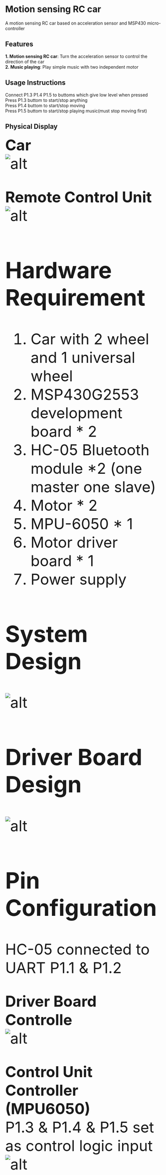 Motion sensing RC car
=====================
A motion sensing RC car based on acceleration sensor and MSP430 micro-controller  


Features  
----------  
**1. Motion sensing RC car**: Turn the acceleration sensor to control the direction of the car  
**2. Music playing**: Play simple music with two independent motor  


Usage Instructions  
----------  
Connect P1.3 P1.4 P1.5 to buttoms which give low level when pressed  
Press P1.3 buttom to start/stop anything  
Press P1.4 buttom to start/stop moving  
Press P1.5 buttom to start/stop playing music(must stop moving first)  


Physical Display  
----------  
<font size=7>**Car**  
![alt](Img/img2.png) 


<font size=7>**Remote Control Unit**  
![alt](Img/img1.png)  


Hardware Requirement  
----------
1. Car with 2 wheel and 1 universal wheel  
2. MSP430G2553 development board * 2  
3. HC-05 Bluetooth module *2 (one master one slave)  
4. Motor * 2  
5. MPU-6050 * 1  
6. Motor driver board * 1  
7. Power supply  


System Design  
----------
![alt](Img/Diagram.png)  


Driver Board Design  
----------
![alt](Img/MotorDriverBoard.png)  


Pin Configuration  
----------  
HC-05 connected to UART P1.1 & P1.2  

<font size=7>**Driver Board Controlle**  
![alt](Img/DriverControl-Pin.png)  

<font size=7>**Control Unit Controller (MPU6050)**  
P1.3 & P1.4 & P1.5 set as control logic input  
![alt](Img/MPU-Pin.png)  


